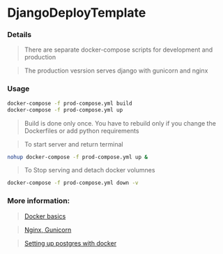 # DjangoDeployTemplate

### Details

> There are separate docker-compose scripts for development and production

> The production vesrsion serves django with gunicorn and nginx

### Usage

```bash
docker-compose -f prod-compose.yml build
docker-compose -f prod-compose.yml up
```
> Build is done only once. You have to rebuild only if you change the Dockerfiles or add python requirements

> To start server and return terminal

```bash
nohup docker-compose -f prod-compose.yml up &
```
> To Stop serving and detach docker volumnes

```bash
docker-compose -f prod-compose.yml down -v
```

### More information:

> [Docker basics](https://mlr2d.org/modules/docker)

> [Nginx, Gunicorn](https://mlr2d.org/modules/django-gunicorn-nginx)

> [Setting up postgres with docker](https://mlr2d.org/modules/djangorestapi/06_dockertips_settingup_postgres_backend)
